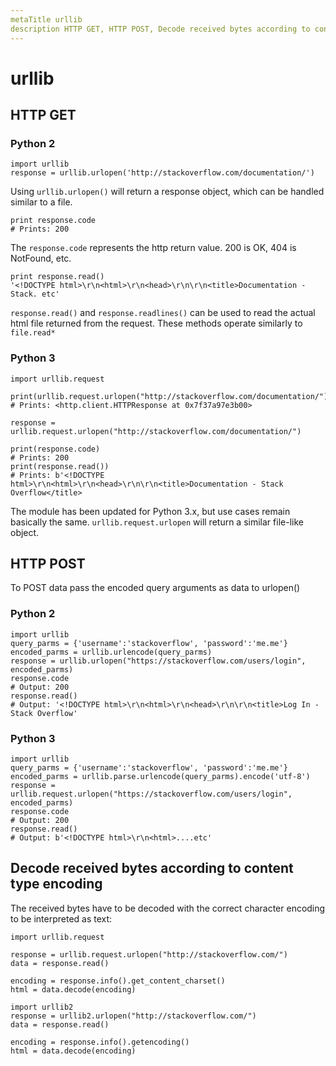 ```yaml
---
metaTitle urllib
description HTTP GET, HTTP POST, Decode received bytes according to content type encoding
---
```


# urllib



## HTTP GET


### Python 2

```
import urllib
response = urllib.urlopen('http://stackoverflow.com/documentation/')

```

Using `urllib.urlopen()` will return a response object, which can be handled similar to a file.

```
print response.code
# Prints: 200

```

The `response.code` represents the http return value.  200 is OK, 404 is NotFound, etc.

```
print response.read()
'<!DOCTYPE html>\r\n<html>\r\n<head>\r\n\r\n<title>Documentation - Stack. etc'

```

`response.read()` and `response.readlines()` can be used to read the actual html file returned from the request.  These methods operate similarly to `file.read*`

### Python 3

```
import urllib.request

print(urllib.request.urlopen("http://stackoverflow.com/documentation/"))
# Prints: <http.client.HTTPResponse at 0x7f37a97e3b00>

response = urllib.request.urlopen("http://stackoverflow.com/documentation/")

print(response.code)
# Prints: 200
print(response.read())
# Prints: b'<!DOCTYPE html>\r\n<html>\r\n<head>\r\n\r\n<title>Documentation - Stack Overflow</title> 

```

The module has been updated for Python 3.x, but use cases remain basically the same.  `urllib.request.urlopen` will return a similar file-like object.



## HTTP POST


To POST data pass the encoded query arguments as data to urlopen()

### Python 2

```
import urllib
query_parms = {'username':'stackoverflow', 'password':'me.me'}
encoded_parms = urllib.urlencode(query_parms)
response = urllib.urlopen("https://stackoverflow.com/users/login", encoded_parms)
response.code
# Output: 200
response.read()
# Output: '<!DOCTYPE html>\r\n<html>\r\n<head>\r\n\r\n<title>Log In - Stack Overflow'

```

### Python 3

```
import urllib
query_parms = {'username':'stackoverflow', 'password':'me.me'}
encoded_parms = urllib.parse.urlencode(query_parms).encode('utf-8')
response = urllib.request.urlopen("https://stackoverflow.com/users/login", encoded_parms)
response.code
# Output: 200
response.read()
# Output: b'<!DOCTYPE html>\r\n<html>....etc'

```



## Decode received bytes according to content type encoding


The received bytes have to be decoded with the correct character encoding to be interpreted as text:

```
import urllib.request

response = urllib.request.urlopen("http://stackoverflow.com/")
data = response.read()

encoding = response.info().get_content_charset()
html = data.decode(encoding)

```

```
import urllib2
response = urllib2.urlopen("http://stackoverflow.com/")
data = response.read()

encoding = response.info().getencoding()
html = data.decode(encoding)

```

